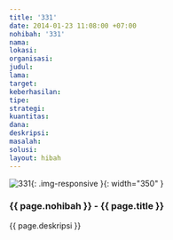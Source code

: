 ```yaml
---
title: '331'
date: 2014-01-23 11:08:00 +07:00
nohibah: '331'
nama:
lokasi:
organisasi:
judul:
lama:
target:
keberhasilan:
tipe:
strategi:
kuantitas:
dana:
deskripsi:
masalah:
solusi:
layout: hibah
---
```


![331](/static/img/hibahcms/331.png){: .img-responsive }{: width="350" }

### {{ page.nohibah }} - {{ page.title }}

{{ page.deskripsi }}
